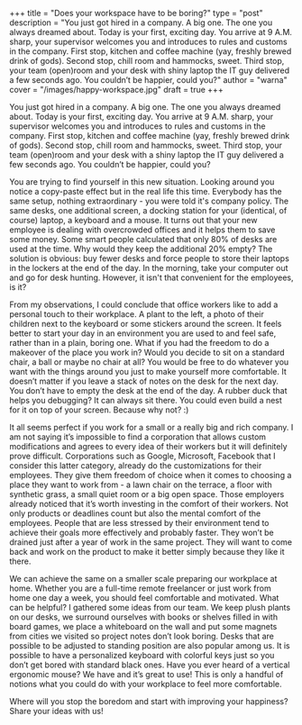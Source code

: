 +++
title = "Does your workspace have to be boring?"
type = "post"
description = "You just got hired in a company. A big one. The one you always dreamed about. Today is your first, exciting day. You arrive at 9 A.M. sharp, your supervisor welcomes you and introduces to rules and customs in the company. First stop, kitchen and coffee machine (yay, freshly brewed drink of gods). Second stop, chill room and hammocks, sweet. Third stop, your team (open)room and your desk with shiny laptop the IT guy delivered a few seconds ago. You couldn’t be happier, could you?"
author = "warna"
cover = "/images/happy-workspace.jpg"
draft = true
+++

You just got hired in a company. A big one. The one you always dreamed about. Today is your first, exciting day. You arrive at 9 A.M. sharp, your supervisor welcomes you and introduces to rules and customs in the company. First stop, kitchen and coffee machine (yay, freshly brewed drink of gods). Second stop, chill room and hammocks, sweet. Third stop, your team (open)room and your desk with a shiny laptop the IT guy delivered a few seconds ago. You couldn’t be happier, could you?

You are trying to find yourself in this new situation. Looking around you notice a copy-paste effect but in the real life this time. Everybody has the same setup, nothing extraordinary - you were told it's company policy. The same desks, one additional screen, a docking station for your (identical, of course) laptop, a keyboard and a mouse. It turns out that your new employee is dealing with overcrowded offices and it helps them to save some money. Some smart people calculated that only 80% of desks are used at the time. Why would they keep the additional 20% empty? The solution is obvious: buy fewer desks and force people to store their laptops in the lockers at the end of the day. In the morning, take your computer out and go for desk hunting. However, it isn't that convenient for the employees, is it?

From my observations, I could conclude that office workers like to add a personal touch to their workplace. A plant to the left, a photo of their children next to the keyboard or some stickers around the screen. It feels better to start your day in an environment you are used to and feel safe, rather than in a plain, boring one. What if you had the freedom to do a makeover of the place you work in? Would you decide to sit on a standard chair, a ball or maybe no chair at all? You would be free to do whatever you want with the things around you just to make yourself more comfortable. It doesn’t matter if you leave a stack of notes on the desk for the next day. You don’t have to empty the desk at the end of the day. A rubber duck that helps you debugging? It can always sit there. You could even build a nest for it on top of your screen. Because why not? :)

It all seems perfect if you work for a small or a really big and rich company. I am not saying it’s impossible to find a corporation that allows custom modifications and agrees to every idea of their workers but it will definitely prove difficult. Corporations such as Google, Microsoft, Facebook that I consider this latter category, already do the customizations for their employees. They give them freedom of choice when it comes to choosing a place they want to work from - a lawn chair on the terrace, a floor with synthetic grass, a small quiet room or a big open space. Those employers already noticed that it’s worth investing in the comfort of their workers. Not only products or deadlines count but also the mental comfort of the employees. People that are less stressed by their environment tend to achieve their goals more effectively and probably faster. They won’t be drained just after a year of work in the same project. They will want to come back and work on the product to make it better simply because they like it there.

We can achieve the same on a smaller scale preparing our workplace at home. Whether you are a full-time remote freelancer or just work from home one day a week, you should feel comfortable and motivated. What can be helpful? I gathered some ideas from our team. We keep plush plants on our desks, we surround ourselves with books or shelves filled in with board games, we place a whiteboard on the wall and put some magnets from cities we visited so project notes don’t look boring. Desks that are possible to be adjusted to standing position are also popular among us. It is possible to have a personalized keyboard with colorful keys just so you don’t get bored with standard black ones. Have you ever heard of a vertical ergonomic mouse? We have and it’s great to use! This is only a handful of notions what you could do with your workplace to feel more comfortable.

Where will you stop the boredom and start with improving your happiness? Share your ideas with us!
